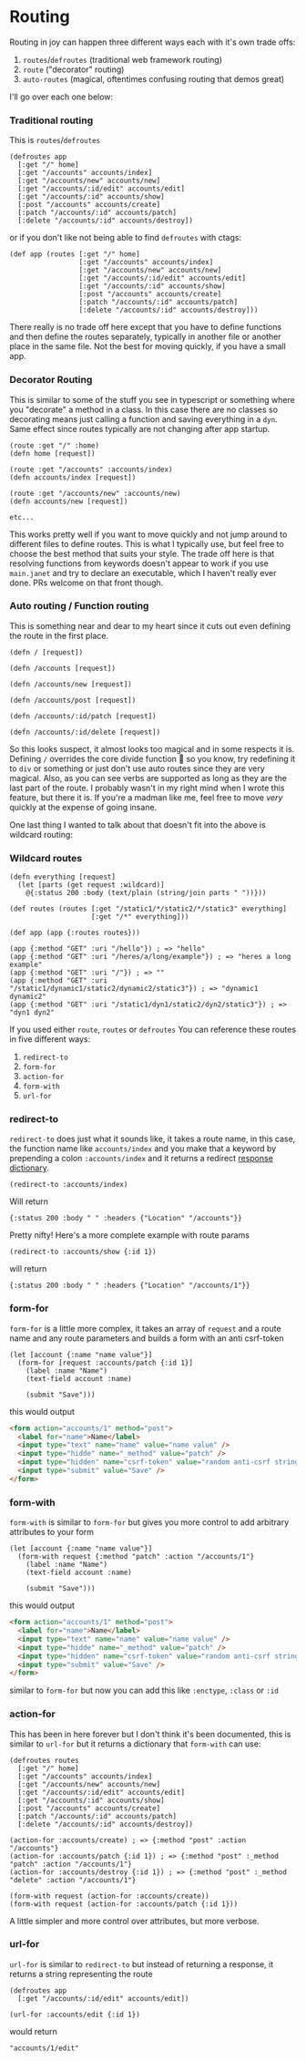 # Routing

Routing in joy can happen three different ways each with it's own trade offs:

1. `routes`/`defroutes` (traditional web framework routing)
2. `route` ("decorator" routing)
3. `auto-routes` (magical, oftentimes confusing routing that demos great)

I'll go over each one below:

### Traditional routing

This is `routes`/`defroutes`

```janet
(defroutes app
  [:get "/" home]
  [:get "/accounts" accounts/index]
  [:get "/accounts/new" accounts/new]
  [:get "/accounts/:id/edit" accounts/edit]
  [:get "/accounts/:id" accounts/show]
  [:post "/accounts" accounts/create]
  [:patch "/accounts/:id" accounts/patch]
  [:delete "/accounts/:id" accounts/destroy])
```

or if you don't like not being able to find `defroutes` with ctags:

```janet
(def app (routes [:get "/" home]
                 [:get "/accounts" accounts/index]
                 [:get "/accounts/new" accounts/new]
                 [:get "/accounts/:id/edit" accounts/edit]
                 [:get "/accounts/:id" accounts/show]
                 [:post "/accounts" accounts/create]
                 [:patch "/accounts/:id" accounts/patch]
                 [:delete "/accounts/:id" accounts/destroy]))
```

There really is no trade off here except that you have to define functions and then define the routes separately, typically in another file or another place in the same file. Not the best for moving quickly, if you have a small app.

### Decorator Routing

This is similar to some of the stuff you see in typescript or something where you "decorate" a method in a class. In this case there are no classes so decorating means just calling a function and saving everything in a `dyn`. Same effect since routes typically are not changing after app startup.

```janet
(route :get "/" :home)
(defn home [request])

(route :get "/accounts" :accounts/index)
(defn accounts/index [request])

(route :get "/accounts/new" :accounts/new)
(defn accounts/new [request])

etc...
```

This works pretty well if you want to move quickly and not jump around to different files to define routes. This is what I typically use, but feel free to choose the best method that suits your style. The trade off here is that resolving functions from keywords doesn't appear to work if you use `main.janet` and try to declare an executable, which I haven't really ever done. PRs welcome on that front though.

### Auto routing / Function routing

This is something near and dear to my heart since it cuts out even defining the route in the first place.

```janet
(defn / [request])

(defn /accounts [request])

(defn /accounts/new [request])

(defn /accounts/post [request])

(defn /accounts/:id/patch [request])

(defn /accounts/:id/delete [request])
```

So this looks suspect, it almost looks too magical and in some respects it is. Defining `/` overrides the core divide function 😬 so you know, try redefining it to `div` or something or just don't use auto routes since they are very magical. Also, as you can see verbs are supported as long as they are the last part of the route. I probably wasn't in my right mind when I wrote this feature, but there it is. If you're a madman like me, feel free to move *very* quickly at the expense of going insane.

One last thing I wanted to talk about that doesn't fit into the above is wildcard routing:

### Wildcard routes

```janet
(defn everything [request]
  (let [parts (get request :wildcard)]
    @{:status 200 :body (text/plain (string/join parts " "))}))

(def routes (routes [:get "/static1/*/static2/*/static3" everything]
                    [:get "/*" everything]))

(def app (app {:routes routes}))

(app {:method "GET" :uri "/hello"}) ; => "hello"
(app {:method "GET" :uri "/heres/a/long/example"}) ; => "heres a long example"
(app {:method "GET" :uri "/"}) ; => ""
(app {:method "GET" :uri "/static1/dynamic1/static2/dynamic2/static3"}) ; => "dynamic1 dynamic2"
(app {:method "GET" :uri "/static1/dyn1/static2/dyn2/static3"}) ; => "dyn1 dyn2"
```

If you used either `route`, `routes` or `defroutes` You can reference these routes in five different ways:

1. `redirect-to`
2. `form-for`
3. `action-for`
4. `form-with`
5. `url-for`

### redirect-to

`redirect-to` does just what it sounds like, it takes a route name, in this case, the function name like `accounts/index` and you make that a keyword by prepending a colon `:accounts/index` and it returns a redirect [response dictionary](requests-and-responses.md).

```janet
(redirect-to :accounts/index)
```

Will return

```janet
{:status 200 :body " " :headers {"Location" "/accounts"}}
```

Pretty nifty! Here's a more complete example with route params

```janet
(redirect-to :accounts/show {:id 1})
```

will return

```janet
{:status 200 :body " " :headers {"Location" "/accounts/1"}}
```

### form-for

`form-for` is a little more complex, it takes an array of `request` and a route name and any route parameters and builds a form with an anti csrf-token

```janet
(let [account {:name "name value"}]
  (form-for [request :accounts/patch {:id 1}]
    (label :name "Name")
    (text-field account :name)

    (submit "Save")))
```

this would output

```html
<form action="accounts/1" method="post">
  <label for="name">Name</label>
  <input type="text" name="name" value="name value" />
  <input type="hidde" name="_method" value="patch" />
  <input type="hidden" name="csrf-token" value="random anti-csrf string" />
  <input type="submit" value="Save" />
</form>
```

### form-with

`form-with` is similar to `form-for` but gives you more control to add arbitrary attributes to your form

```janet
(let [account {:name "name value"}]
  (form-with request {:method "patch" :action "/accounts/1"}
    (label :name "Name")
    (text-field account :name)

    (submit "Save")))
```

this would output

```html
<form action="accounts/1" method="post">
  <label for="name">Name</label>
  <input type="text" name="name" value="name value" />
  <input type="hidde" name="_method" value="patch" />
  <input type="hidden" name="csrf-token" value="random anti-csrf string" />
  <input type="submit" value="Save" />
</form>
```

similar to `form-for` but now you can add this like `:enctype`, `:class` or `:id`

### action-for

This has been in here forever but I don't think it's been documented, this is similar to `url-for` but it returns a dictionary that `form-with` can use:

```janet
(defroutes routes
  [:get "/" home]
  [:get "/accounts" accounts/index]
  [:get "/accounts/new" accounts/new]
  [:get "/accounts/:id/edit" accounts/edit]
  [:get "/accounts/:id" accounts/show]
  [:post "/accounts" accounts/create]
  [:patch "/accounts/:id" accounts/patch]
  [:delete "/accounts/:id" accounts/destroy])

(action-for :accounts/create) ; => {:method "post" :action "/accounts"}
(action-for :accounts/patch {:id 1}) ; => {:method "post" :_method "patch" :action "/accounts/1"}
(action-for :accounts/destroy {:id 1}) ; => {:method "post" :_method "delete" :action "/accounts/1"}

(form-with request (action-for :accounts/create))
(form-with request (action-for :accounts/patch {:id 1}))
```

A little simpler and more control over attributes, but more verbose.

### url-for

`url-for` is similar to `redirect-to` but instead of returning a response, it returns a string representing the route

```janet
(defroutes app
  [:get "/accounts/:id/edit" accounts/edit])

(url-for :accounts/edit {:id 1})
```

would return

```janet
"accounts/1/edit"
```
